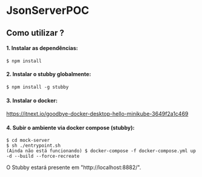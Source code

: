 # JsonServerPOC
## Como utilizar ?
#### 1. Instalar as dependências:
```
$ npm install
```
#### 2. Instalar o stubby globalmente:
```
$ npm install -g stubby
```
#### 3. Instalar o docker:
https://itnext.io/goodbye-docker-desktop-hello-minikube-3649f2a1c469

#### 4. Subir o ambiente via docker compose (stubby):
```
$ cd mock-server
$ sh ./entrypoint.sh
(Ainda não está funcionando) $ docker-compose -f docker-compose.yml up -d --build --force-recreate
```
O Stubby estará presente em "http://localhost:8882/".
